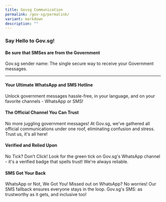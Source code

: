 ```yaml
---
title: Govsg Communication
permalink: /gov-sg/permalink/
variant: markdown
description: ""
---
```

### Say Hello to Gov.sg!
#### Be sure that SMSes are from the Government
Gov.sg sender name: The single secure way to receive your Government messages.


<hr>

#### **Your Ultimate WhatsApp and SMS Hotline**

Unlock government messages hassle-free, in your language, and on your favorite channels - WhatsApp or SMS!

#### **The Official Channel You Can Trust**

No more juggling government messages! At Gov.sg, we've gathered all official communications under one roof, eliminating confusion and stress. Trust us, it's all here!

#### **Verified and Relied Upon**

No Tick? Don’t Click! Look for the green tick on Gov.sg's WhatsApp channel - it's a verified badge that spells trust! We're always reliable.

#### **SMS Got Your Back**

WhatsApp or Not, We Got You!  Missed out on WhatsApp? No worries! Our SMS fallback ensures everyone stays in the loop. Gov.sg's SMS: as trustworthy as it gets, and inclusive too!